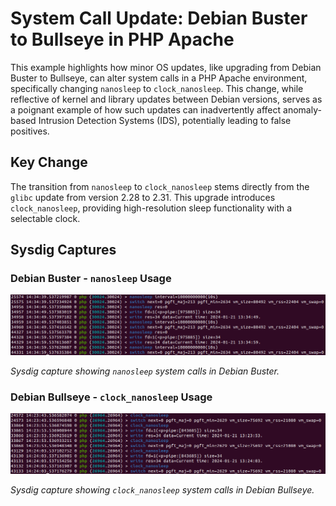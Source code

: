 # **System Call Update: Debian Buster to Bullseye in PHP Apache**

This example highlights how minor OS updates, like upgrading from Debian Buster to Bullseye, can alter system calls in a PHP Apache environment, specifically changing `nanosleep` to `clock_nanosleep`. This change, while reflective of kernel and library updates between Debian versions, serves as a poignant example of how such updates can inadvertently affect anomaly-based Intrusion Detection Systems (IDS), potentially leading to false positives.

## **Key Change**

The transition from `nanosleep` to `clock_nanosleep` stems directly from the `glibc` update from version 2.28 to 2.31. This upgrade introduces `clock_nanosleep`, providing high-resolution sleep functionality with a selectable clock.

## **Sysdig Captures**

### **Debian Buster - `nanosleep` Usage**

![nanosleep in Debian Buster](https://raw.githubusercontent.com/Asbatel/ReplicaWatcher/master/normalityshift/buster.png)

*Sysdig capture showing `nanosleep` system calls in Debian Buster.*

### **Debian Bullseye - `clock_nanosleep` Usage**

![clock_nanosleep in Debian Bullseye](https://raw.githubusercontent.com/Asbatel/ReplicaWatcher/master/normalityshift/bullseye.png)

*Sysdig capture showing `clock_nanosleep` system calls in Debian Bullseye.*


